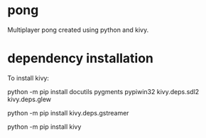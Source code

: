 # pong
Multiplayer pong created using python and kivy.

# dependency installation
To install kivy:

python -m pip install docutils pygments pypiwin32 kivy.deps.sdl2 kivy.deps.glew

python -m pip install kivy.deps.gstreamer

python -m pip install kivy
